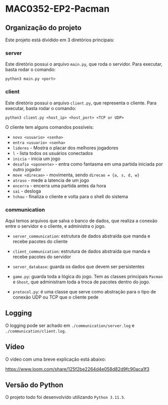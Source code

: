 # MAC0352-EP2-Pacman

## Organização do projeto

Este projeto está dividido em 3 diretórios principais:

### server

Este diretório possui o arquivo `main.py`, que roda o servidor. Para executar, basta rodar o comando:

`python3 main.py <port>`

### client

Este diretório possui o arquivo `client.py`, que representa o cliente. Para executar, basta rodar o comando:

`python3 client.py <host_ip> <host_port> <TCP or UDP>`

O cliente tem alguns comandos possíveis:

- `novo <usuario> <senha>`
- `entra <usuario> <senha>`
- `lideres` - Mostra o placar dos melhores jogadores
- `l` - lista todos os usuários conectados
- `inicia` - inicia um jogo
- `desafio <oponente>` - entra como fantasma em uma partida iniciada por outro jogador
- `move <direcao>` - movimenta, sendo `direcao = {a, s, d, w}`
- `atraso` - mede a latencia de um jogo
- `encerra` - encerra uma partida antes da hora
- `sai` - desloga
- `tchau` - finaliza o cliente e volta para o shell do sistema

### communication

Aqui temos arquivos que salva o banco de dados, que realiza a conexão entre o servidor e o cliente, e administra o jogo.

- `server_communication`: estrutura de dados abstraída que manda e recebe pacotes do cliente

- `client_communication`: estrutura de dados abstraída que manda e recebe pacotes do servidor

- `server_database`: guarda os dados que devem ser persistentes

- `game.py`: guarda toda a lógica do jogo. Tem as classes principais `Pacman` e `Ghost`, que administram toda a troca de pacotes dentro do jogo.

- `protocol.py`: é uma classe que serve como abstração para o tipo de conexão UDP ou TCP que o cliente pede

## Logging

O logging pode ser achado em `./communication/server.log` e `./communication/client.log`.

## Vídeo

O vídeo com uma breve explicação está abaixo:

https://www.loom.com/share/125f2be2264d4e058d82d9fc90aca1f3

## Versão do Python

O projeto todo foi desenvolvido utilizando `Python 3.11.5`.